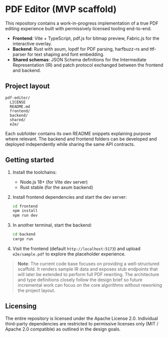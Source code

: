 # PDF Editor (MVP scaffold)

This repository contains a work-in-progress implementation of a true PDF editing experience built with permissively licensed tooling end-to-end.

- **Frontend**: Vite + TypeScript, pdf.js for bitmap preview, Fabric.js for the interactive overlay.
- **Backend**: Rust with axum, lopdf for PDF parsing, harfbuzz-rs and ttf-parser for text shaping and font embedding.
- **Shared schemas**: JSON Schema definitions for the Intermediate Representation (IR) and patch protocol exchanged between the frontend and backend.

## Project layout

```
pdf-editor/
  LICENSE
  README.md
  frontend/
  backend/
  shared/
  e2e/
```

Each subfolder contains its own README snippets explaining purpose where relevant. The backend and frontend folders can be developed and deployed independently while sharing the same API contracts.

## Getting started

1. Install the toolchains:
   - Node.js 18+ (for Vite dev server)
   - Rust stable (for the axum backend)
2. Install frontend dependencies and start the dev server:

   ```bash
   cd frontend
   npm install
   npm run dev
   ```

3. In another terminal, start the backend:

   ```bash
   cd backend
   cargo run
   ```

4. Visit the frontend (default `http://localhost:5173`) and upload `e2e/sample.pdf` to explore the placeholder experience.

> **Note**: The current code base focuses on providing a well-structured scaffold. It renders sample IR data and exposes stub endpoints that will later be extended to perform full PDF rewriting. The architecture and type definitions closely follow the design brief so future incremental work can focus on the core algorithms without reworking the project layout.

## Licensing

The entire repository is licensed under the Apache License 2.0. Individual third-party dependencies are restricted to permissive licenses only (MIT / Apache 2.0 compatible) as outlined in the design goals.
